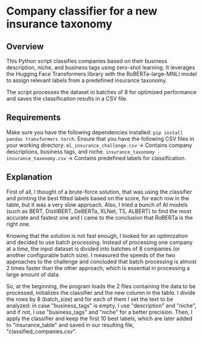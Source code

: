 # Company classifier for a new insurance taxonomy
## Overview
This Python script classifies companies based on their business description, niche, and business tags using zero-shot learning. It leverages the Hugging Face Transformers library with the RoBERTa-large-MNLI model to assign relevant labels from a predefined insurance taxonomy.

The script processes the dataset in batches of 8 for optimized performance and saves the classification results in a CSV file.

## Requirements
Make sure you have the following dependencies installed: `pip install pandas transformers torch`. Ensure that you have the following CSV files in your working directory: `ml_insurance_challenge.csv` → Contains company descriptions, business tags, and niche.
`insurance_taxonomy - insurance_taxonomy.csv` → Contains predefined labels for classification.

## Explanation
First of all, I thought of a brute-force solution, that was using the classifier and printing the best fitted labels based on the score, for each row in the table, but it was a very slow approach. Also, I tried a bunch of AI models (such as BERT, DistilBERT, DeBERTa, XLNet, T5, ALBERT) to find the most accurate and fastest one and I came to the conclusion that RoBERTa is the right one.

Knowing that the solution is not fast enough, I looked for an optimization and decided to use batch processing. Instead of processing one company at a time, the input dataset is divided into batches of 8 companies (or another configurable batch size). I measured the speeds of the two approaches to the challenge and concluded that batch processing is almost 2 times faster than the other approach, which is essential in processing a large amount of data.

So, at the beginning, the program loads the 2 files containing the data to be processed, initializes the classifier and the new column in the table. I divide the rows by 8 (batch_size) and for each of them I set the text to be analyzed: in case "business_tags" is empty, I use "description" and "niche", and if not, I use "business_tags" and "niche" for a better precision. Then, I apply the classifier and keep the first 10 best labels, which are later added to "insurance_table" and saved in our resulting file, "classified_companies.csv".
